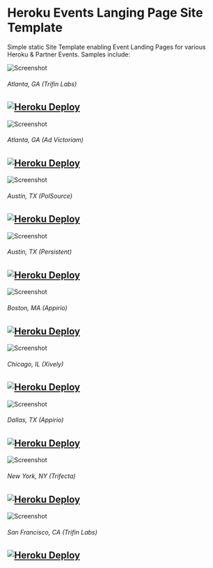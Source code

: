 # Heroku Events Langing Page Site Template

Simple static Site Template enabling Event Landing Pages for various Heroku &amp; Partner Events. Samples include: 

![Screenshot](/screenshots/event-atlanta-trifin.png)
###### Atlanta, GA (Trifin Labs)

[![Heroku Deploy](https://www.herokucdn.com/deploy/button.png)](https://heroku.com/deploy?template=https://github.com/herokumx/heroku-events/event-atlanta-trifin)
---

![Screenshot](/screenshots/event-atlanta-advictoriam.png)
###### Atlanta, GA (Ad Victoriam)

[![Heroku Deploy](https://www.herokucdn.com/deploy/button.png)](https://heroku.com/deploy?template=https://github.com/herokumx/heroku-events/event-atlanta-advictoriam)
---

![Screenshot](/screenshots/event-austin-polsource.png)
###### Austin, TX (PolSource)

[![Heroku Deploy](https://www.herokucdn.com/deploy/button.png)](https://heroku.com/deploy?template=https://github.com/herokumx/heroku-events/event-austin-polsource)
---

![Screenshot](/screenshots/event-austin-persistent.png)
###### Austin, TX (Persistent)

[![Heroku Deploy](https://www.herokucdn.com/deploy/button.png)](https://heroku.com/deploy?template=https://github.com/herokumx/heroku-events/event-austin-persistent)
---

![Screenshot](/screenshots/event-boston-trifecta.png)
###### Boston, MA (Appirio)

[![Heroku Deploy](https://www.herokucdn.com/deploy/button.png)](https://heroku.com/deploy?template=https://github.com/herokumx/heroku-events/event-boston-trifecta)
---

![Screenshot](/screenshots/event-chicago-xively.png)
###### Chicago, IL (Xively)

[![Heroku Deploy](https://www.herokucdn.com/deploy/button.png)](https://heroku.com/deploy?template=https://github.com/herokumx/heroku-events/event-chicago-xively)
---

![Screenshot](/screenshots/event-dallas-appirio.png)
###### Dallas, TX (Appirio)

[![Heroku Deploy](https://www.herokucdn.com/deploy/button.png)](https://heroku.com/deploy?template=https://github.com/herokumx/heroku-events/event-dallas-appirio)
---

![Screenshot](/screenshots/event-newyork-trifecta.png)
###### New York, NY (Trifecta)

[![Heroku Deploy](https://www.herokucdn.com/deploy/button.png)](https://heroku.com/deploy?template=https://github.com/herokumx/heroku-events/event-newyork-trifecta)
---

![Screenshot](/screenshots/event-sanfrancisco-trifin.png)
###### San Francisco, CA (Trifin Labs)

[![Heroku Deploy](https://www.herokucdn.com/deploy/button.png)](https://heroku.com/deploy?template=https://github.com/herokumx/heroku-events/event-sanfrancisco-trifin)
---
